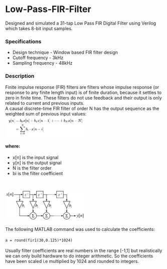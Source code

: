 # Low-Pass-FIR-Filter
Designed and simulated a 31-tap Low Pass FIR Digital Filter using Verilog which takes 8-bit input samples.
### Specifications
  - Design technique   - Window based FIR filter design
  - Cutoff frequency   - 3kHz
  - Sampling frequency - 48kHz
### Description
Finite impulse response (FIR) filters are filters whose impulse response (or response to any finite length input) is of finite duration, because it settles to zero in finite time.
These filters do not use feedback and their output is only related to current and previous inputs. <br>
A causal discrete-time FIR filter of order N has the output sequence as the weighted sum of previous input values:<br>
<img src = "https://github.com/anant19bansal/Low-Pass-Filter/blob/master/Filter%20equation.png" width="50%"><br>
#### where:
  - x[n] is the input signal
  - y[n] is the output signal
  - N is the filter order
  - bi is the filter coefficient
  <br>
  
  <img src = "https://github.com/anant19bansal/Low-Pass-Filter/blob/master/FIR%20filter%20block%20diagram.jpg" width="50%"><br><br>
  The following MATLAB command was used to calculate the coefficients:<br><br>
  ```a = round(fir1(30,0.125)*1024)```<br><br>
  Usually filter coefficients are real numbers in the range [-1,1] but realistically we can only build hardware to do integer arithmetic. So the coefficients have been scaled i.e multiplied by 1024 and rounded to integers.
